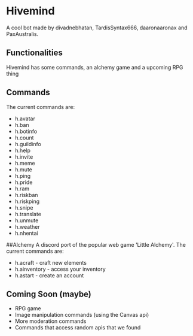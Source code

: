 # Hivemind
A cool bot made by divadnebhatan, TardisSyntax666, daaronaaronax and PaxAustralis.

## Functionalities
Hivemind has some commands, an alchemy game and a upcoming RPG thing

## Commands
The current commands are:
- h.avatar
- h.ban
- h.botinfo
- h.count
- h.guildinfo
- h.help
- h.invite
- h.meme
- h.mute
- h.ping
- h.pride
- h.ram
- h.riskban
- h.riskping
- h.snipe
- h.translate
- h.unmute
- h.weather
- h.nhentai

##Alchemy
A discord port of the popular web game 'Little Alchemy'.
The current commands are:
 - h.acraft - craft new elements
 - h.ainventory - access your inventory
 - h.astart - create an account

## Coming Soon (maybe)
- RPG game
- Image manipulation commands (using the Canvas api)
- More moderation commands
- Commands that access random apis that we found
